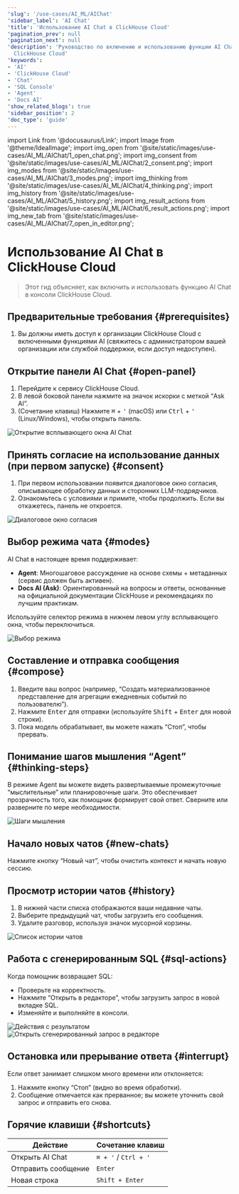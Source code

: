 ```yaml
---
'slug': '/use-cases/AI_ML/AIChat'
'sidebar_label': 'AI Chat'
'title': 'Использование AI Chat в ClickHouse Cloud'
'pagination_prev': null
'pagination_next': null
'description': 'Руководство по включению и использованию функции AI Chat в консоли
  ClickHouse Cloud'
'keywords':
- 'AI'
- 'ClickHouse Cloud'
- 'Chat'
- 'SQL Console'
- 'Agent'
- 'Docs AI'
'show_related_blogs': true
'sidebar_position': 2
'doc_type': 'guide'
---
```


import Link from '@docusaurus/Link';
import Image from '@theme/IdealImage';
import img_open from '@site/static/images/use-cases/AI_ML/AIChat/1_open_chat.png';
import img_consent from '@site/static/images/use-cases/AI_ML/AIChat/2_consent.png';
import img_modes from '@site/static/images/use-cases/AI_ML/AIChat/3_modes.png';
import img_thinking from '@site/static/images/use-cases/AI_ML/AIChat/4_thinking.png';
import img_history from '@site/static/images/use-cases/AI_ML/AIChat/5_history.png';
import img_result_actions from '@site/static/images/use-cases/AI_ML/AIChat/6_result_actions.png';
import img_new_tab from '@site/static/images/use-cases/AI_ML/AIChat/7_open_in_editor.png';


# Использование AI Chat в ClickHouse Cloud

> Этот гид объясняет, как включить и использовать функцию AI Chat в консоли ClickHouse Cloud.

<VerticalStepper headerLevel="h2">

## Предварительные требования {#prerequisites}

1. Вы должны иметь доступ к организации ClickHouse Cloud с включенными функциями AI (свяжитесь с администратором вашей организации или службой поддержки, если доступ недоступен).

## Открытие панели AI Chat {#open-panel}

1. Перейдите к сервису ClickHouse Cloud.
2. В левой боковой панели нажмите на значок искорки с меткой “Ask AI”.
3. (Сочетание клавиш) Нажмите <kbd>⌘</kbd> + <kbd>'</kbd> (macOS) или <kbd>Ctrl</kbd> + <kbd>'</kbd> (Linux/Windows), чтобы открыть панель.

<Image img={img_open} alt="Открытие всплывающего окна AI Chat" size="md"/>

## Принять согласие на использование данных (при первом запуске) {#consent}

1. При первом использовании появится диалоговое окно согласия, описывающее обработку данных и сторонних LLM-подрядчиков.
2. Ознакомьтесь с условиями и примите, чтобы продолжить. Если вы откажетесь, панель не откроется.

<Image img={img_consent} alt="Диалоговое окно согласия" size="md"/>

## Выбор режима чата {#modes}

AI Chat в настоящее время поддерживает:

- **Agent**: Многошаговое рассуждение на основе схемы + метаданных (сервис должен быть активен).
- **Docs AI (Ask)**: Ориентированный на вопросы и ответы, основанные на официальной документации ClickHouse и рекомендациях по лучшим практикам.

Используйте селектор режима в нижнем левом углу всплывающего окна, чтобы переключиться.

<Image img={img_modes} alt="Выбор режима" size="sm"/>

## Составление и отправка сообщения {#compose}

1. Введите ваш вопрос (например, “Создать материализованное представление для агрегации ежедневных событий по пользователю”).  
2. Нажмите <kbd>Enter</kbd> для отправки (используйте <kbd>Shift</kbd> + <kbd>Enter</kbd> для новой строки).  
3. Пока модель обрабатывает, вы можете нажать “Стоп”, чтобы прервать.

## Понимание шагов мышления “Agent” {#thinking-steps}

В режиме Agent вы можете видеть развертываемые промежуточные “мыслительные” или планировочные шаги. Это обеспечивает прозрачность того, как помощник формирует свой ответ. Сверните или разверните по мере необходимости.

<Image img={img_thinking} alt="Шаги мышления" size="md"/>

## Начало новых чатов {#new-chats}

Нажмите кнопку “Новый чат”, чтобы очистить контекст и начать новую сессию.

## Просмотр истории чатов {#history}

1. В нижней части списка отображаются ваши недавние чаты.
2. Выберите предыдущий чат, чтобы загрузить его сообщения.
3. Удалите разговор, используя значок мусорной корзины.

<Image img={img_history} alt="Список истории чатов" size="md"/>

## Работа с сгенерированным SQL {#sql-actions}

Когда помощник возвращает SQL:

- Проверьте на корректность.
- Нажмите “Открыть в редакторе”, чтобы загрузить запрос в новой вкладке SQL.
- Изменяйте и выполняйте в консоли.

<Image img={img_result_actions} alt="Действия с результатом" size="md"/>

<Image img={img_new_tab} alt="Открыть сгенерированный запрос в редакторе" size="md"/>

## Остановка или прерывание ответа {#interrupt}

Если ответ занимает слишком много времени или отклоняется:

1. Нажмите кнопку “Стоп” (видно во время обработки).
2. Сообщение отмечается как прерванное; вы можете уточнить свой запрос и отправить его снова.

## Горячие клавиши {#shortcuts}

| Действие | Сочетание клавиш |
| -------- | ---------------- |
| Открыть AI Chat | `⌘ + '` / `Ctrl + '` |
| Отправить сообщение | `Enter` |
| Новая строка | `Shift + Enter` |

</VerticalStepper>
